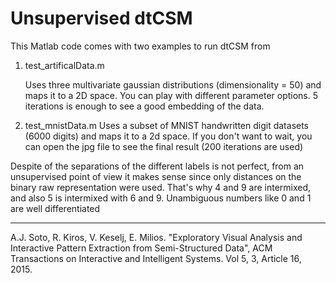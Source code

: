 # Unsupervised dtCSM 

This Matlab code comes with two examples to run dtCSM from

1. test_artificalData.m

   Uses three multivariate gaussian distributions (dimensionality = 50) and maps it to a 2D space.
   You can play with different parameter options. 5 iterations is enough to see a good embedding of the data.

2. test_mnistData.m
   Uses a subset of MNIST handwritten digit datasets (6000 digits) and maps it to a 2d space.
   If you don't want to wait, you can open the jpg file to see the final result (200 iterations are used)

Despite of the separations of the different labels is not perfect, from an unsupervised point of view it makes sense since only distances on the binary raw representation were used. That's why 4 and 9 are intermixed, and also 5 is intermixed with 6 and 9. Unambiguous numbers like 0 and 1 are well differentiated


----------------------------------------------

A.J. Soto, R. Kiros, V. Keselj, E. Milios. "Exploratory Visual Analysis and Interactive Pattern Extraction from Semi-Structured Data", ACM Transactions on Interactive and Intelligent Systems. Vol 5, 3, Article 16, 2015.


